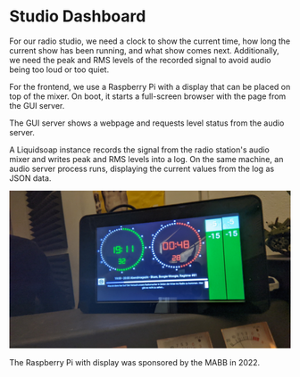 # Studio Dashboard

For our radio studio, we need a clock to show the current time, how long the current show has been running, and what show comes next. Additionally, we need the peak and RMS levels of the recorded signal to avoid audio being too loud or too quiet.

For the frontend, we use a Raspberry Pi with a display that can be placed on top of the mixer. On boot, it starts a full-screen browser with the page from the GUI server.

The GUI server shows a webpage and requests level status from the audio server.

A Liquidsoap instance records the signal from the radio station's audio mixer and writes peak and RMS levels into a log. On the same machine, an audio server process runs, displaying the current values from the log as JSON data.

![studio](docs/studio-dashboard.jpg)

The Raspberry Pi with display was sponsored by the MABB in 2022.
